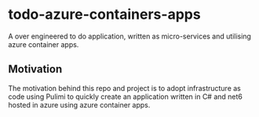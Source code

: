 # todo-azure-containers-apps
A over engineered to do application, written as micro-services and utilising azure container apps.

## Motivation

The motivation behind this repo and project is to adopt infrastructure as code using Pulimi to quickly create an application written in C# and net6 hosted in azure using azure container apps.
